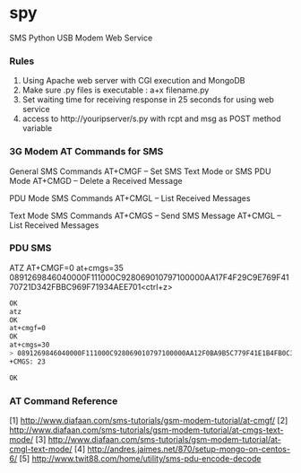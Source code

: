 # spy
SMS Python USB Modem Web Service

### Rules
 1. Using Apache web server with CGI execution and MongoDB
 2. Make sure .py files is executable : a+x filename.py
 3. Set waiting time for receiving response in 25 seconds for using web service
 4. access to http://youripserver/s.py with rcpt and msg as POST method variable


### 3G Modem AT Commands for SMS
General SMS Commands
AT+CMGF – Set SMS Text Mode or SMS PDU Mode
AT+CMGD – Delete a Received Message

PDU Mode SMS Commands
AT+CMGL – List Received Messages

Text Mode SMS Commands
AT+CMGS – Send SMS Message
AT+CMGL – List Received Messages

### PDU SMS
ATZ<ENTER>
AT+CMGF=0<ENTER>
at+cmgs=35<ENTER>
0891269846040000F111000C928069010797100000AA17F4F29C9E769F4170721D342FBBC969F71934AEE701<ctrl+z>
```sh
OK                                                                     
atz                                                                    
OK
at+cmgf=0
OK
at+cmgs=30
> 0891269846040000F111000C928069010797100000AA12F0BA9B5C779F41E1B4FB0C3A97D9753A
+CMGS: 23

OK
```

### AT Command Reference
 [1] http://www.diafaan.com/sms-tutorials/gsm-modem-tutorial/at-cmgf/
 [2] http://www.diafaan.com/sms-tutorials/gsm-modem-tutorial/at-cmgs-text-mode/
 [3] http://www.diafaan.com/sms-tutorials/gsm-modem-tutorial/at-cmgl-text-mode/
 [4] http://andres.jaimes.net/870/setup-mongo-on-centos-6/
 [5] http://www.twit88.com/home/utility/sms-pdu-encode-decode